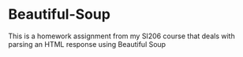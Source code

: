 # Beautiful-Soup
This is a homework assignment from my SI206 course that deals with parsing an HTML response using Beautiful Soup
